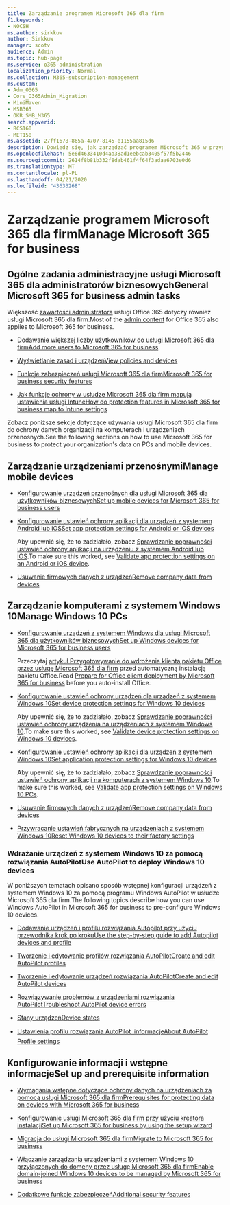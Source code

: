 ```yaml
---
title: Zarządzanie programem Microsoft 365 dla firm
f1.keywords:
- NOCSH
ms.author: sirkkuw
author: Sirkkuw
manager: scotv
audience: Admin
ms.topic: hub-page
ms.service: o365-administration
localization_priority: Normal
ms.collection: M365-subscription-management
ms.custom:
- Adm_O365
- Core_O365Admin_Migration
- MiniMaven
- MSB365
- OKR_SMB_M365
search.appverid:
- BCS160
- MET150
ms.assetid: 27ff1678-865a-4707-8145-e1155aa815d6
description: Dowiedz się, jak zarządzać programem Microsoft 365 w przypadku zadań administratora związanych z firmą, urządzeń przenośnych, komputerów z systemem Windows 10 i wielu takich zadań.
ms.openlocfilehash: 5e6d4633410d4aa38ad1eebcab3405f57f5b2446
ms.sourcegitcommit: 2614f8b81b332f8dab461f4f64f3adaa6703e0d6
ms.translationtype: MT
ms.contentlocale: pl-PL
ms.lasthandoff: 04/21/2020
ms.locfileid: "43633268"
---
```

# <a name="manage-microsoft-365-for-business"></a><span data-ttu-id="e16da-103">Zarządzanie programem Microsoft 365 dla firm</span><span class="sxs-lookup"><span data-stu-id="e16da-103">Manage Microsoft 365 for business</span></span>

## <a name="general-microsoft-365-for-business-admin-tasks"></a><span data-ttu-id="e16da-104">Ogólne zadania administracyjne usługi Microsoft 365 dla administratorów biznesowych</span><span class="sxs-lookup"><span data-stu-id="e16da-104">General Microsoft 365 for business admin tasks</span></span>

<span data-ttu-id="e16da-105">Większość [zawartości administratora](https://docs.microsoft.com/office365/admin/admin-home) usługi Office 365 dotyczy również usługi Microsoft 365 dla firm.</span><span class="sxs-lookup"><span data-stu-id="e16da-105">Most of the [admin content](https://docs.microsoft.com/office365/admin/admin-home) for Office 365 also applies to Microsoft 365 for business.</span></span>

- [<span data-ttu-id="e16da-106">Dodawanie większej liczby użytkowników do usługi Microsoft 365 dla firm</span><span class="sxs-lookup"><span data-stu-id="e16da-106">Add more users to Microsoft 365 for business</span></span>](add-users-m365b.md)
    
- [<span data-ttu-id="e16da-107">Wyświetlanie zasad i urządzeń</span><span class="sxs-lookup"><span data-stu-id="e16da-107">View policies and devices</span></span>](view-policies-and-devices.md)
    
- [<span data-ttu-id="e16da-108">Funkcje zabezpieczeń usługi Microsoft 365 dla firm</span><span class="sxs-lookup"><span data-stu-id="e16da-108">Microsoft 365 for business security features</span></span>](security-features.md)
    
- [<span data-ttu-id="e16da-109">Jak funkcje ochrony w usłudze Microsoft 365 dla firm mapują ustawienia usługi Intune</span><span class="sxs-lookup"><span data-stu-id="e16da-109">How do protection features in Microsoft 365 for business map to Intune settings</span></span>](map-protection-features-to-intune-settings.md)
    
<span data-ttu-id="e16da-110">Zobacz poniższe sekcje dotyczące używania usługi Microsoft 365 dla firm do ochrony danych organizacji na komputerach i urządzeniach przenośnych.</span><span class="sxs-lookup"><span data-stu-id="e16da-110">See the following sections on how to use Microsoft 365 for business to protect your organization's data on PCs and mobile devices.</span></span>
  
## <a name="manage-mobile-devices"></a><span data-ttu-id="e16da-111">Zarządzanie urządzeniami przenośnymi</span><span class="sxs-lookup"><span data-stu-id="e16da-111">Manage mobile devices</span></span>

- [<span data-ttu-id="e16da-112">Konfigurowanie urządzeń przenośnych dla usługi Microsoft 365 dla użytkowników biznesowych</span><span class="sxs-lookup"><span data-stu-id="e16da-112">Set up mobile devices for Microsoft 365 for business users</span></span>](set-up-mobile-devices.md)
    
- [<span data-ttu-id="e16da-113">Konfigurowanie ustawień ochrony aplikacji dla urządzeń z systemem Android lub iOS</span><span class="sxs-lookup"><span data-stu-id="e16da-113">Set app protection settings for Android or iOS devices</span></span>](app-protection-settings-for-android-and-ios.md)
    
    <span data-ttu-id="e16da-114">Aby upewnić się, że to zadziałało, zobacz [Sprawdzanie poprawności ustawień ochrony aplikacji na urządzeniu z systemem Android lub iOS](validate-settings-on-android-or-ios.md).</span><span class="sxs-lookup"><span data-stu-id="e16da-114">To make sure this worked, see [Validate app protection settings on an Android or iOS device](validate-settings-on-android-or-ios.md).</span></span> 
    
- [<span data-ttu-id="e16da-115">Usuwanie firmowych danych z urządzeń</span><span class="sxs-lookup"><span data-stu-id="e16da-115">Remove company data from devices</span></span>](remove-company-data.md)
    
## <a name="manage-windows-10-pcs"></a><span data-ttu-id="e16da-116">Zarządzanie komputerami z systemem Windows 10</span><span class="sxs-lookup"><span data-stu-id="e16da-116">Manage Windows 10 PCs</span></span>

- [<span data-ttu-id="e16da-117">Konfigurowanie urządzeń z systemem Windows dla usługi Microsoft 365 dla użytkowników biznesowych</span><span class="sxs-lookup"><span data-stu-id="e16da-117">Set up Windows devices for Microsoft 365 for business users</span></span>](set-up-windows-devices.md)

    <span data-ttu-id="e16da-118">Przeczytaj [artykuł Przygotowywanie do wdrożenia klienta pakietu Office przez usługę Microsoft 365 dla firm](prepare-for-office-client-deployment.md) przed automatyczną instalacją pakietu Office.</span><span class="sxs-lookup"><span data-stu-id="e16da-118">Read [Prepare for Office client deployment by Microsoft 365 for business](prepare-for-office-client-deployment.md) before you auto-install Office.</span></span> 
    
- [<span data-ttu-id="e16da-119">Konfigurowanie ustawień ochrony urządzeń dla urządzeń z systemem Windows 10</span><span class="sxs-lookup"><span data-stu-id="e16da-119">Set device protection settings for Windows 10 devices</span></span>](protection-settings-for-windows-10-pcs.md)
    
    <span data-ttu-id="e16da-120">Aby upewnić się, że to zadziałało, zobacz [Sprawdzanie poprawności ustawień ochrony urządzenia na urządzeniach z systemem Windows 10](validate-settings-on-windows-10-pcs.md).</span><span class="sxs-lookup"><span data-stu-id="e16da-120">To make sure this worked, see [Validate device protection settings on Windows 10 devices](validate-settings-on-windows-10-pcs.md).</span></span> 
    
- [<span data-ttu-id="e16da-121">Konfigurowanie ustawień ochrony aplikacji dla urządzeń z systemem Windows 10</span><span class="sxs-lookup"><span data-stu-id="e16da-121">Set application protection settings for Windows 10 devices</span></span>](protection-settings-for-windows-10-devices.md)
    
    <span data-ttu-id="e16da-122">Aby upewnić się, że to zadziałało, zobacz [Sprawdzanie poprawności ustawień ochrony aplikacji na komputerach z systemem Windows 10](validate-protection-settings-on-windows-10-pcs.md).</span><span class="sxs-lookup"><span data-stu-id="e16da-122">To make sure this worked, see [Validate app protection settings on Windows 10 PCs](validate-protection-settings-on-windows-10-pcs.md).</span></span> 
    
- [<span data-ttu-id="e16da-123">Usuwanie firmowych danych z urządzeń</span><span class="sxs-lookup"><span data-stu-id="e16da-123">Remove company data from devices</span></span>](remove-company-data.md)
    
- [<span data-ttu-id="e16da-124">Przywracanie ustawień fabrycznych na urządzeniach z systemem Windows 10</span><span class="sxs-lookup"><span data-stu-id="e16da-124">Reset Windows 10 devices to their factory settings</span></span>](reset-devices-to-factory-settings.md)
    
### <a name="use-autopilot-to-deploy-windows-10-devices"></a><span data-ttu-id="e16da-125">Wdrażanie urządzeń z systemem Windows 10 za pomocą rozwiązania AutoPilot</span><span class="sxs-lookup"><span data-stu-id="e16da-125">Use AutoPilot to deploy Windows 10 devices</span></span>

<span data-ttu-id="e16da-126">W poniższych tematach opisano sposób wstępnej konfiguracji urządzeń z systemem Windows 10 za pomocą programu Windows AutoPilot w usłudze Microsoft 365 dla firm.</span><span class="sxs-lookup"><span data-stu-id="e16da-126">The following topics describe how you can use Windows AutoPilot in Microsoft 365 for business to pre-configure Windows 10 devices.</span></span>
  
- [<span data-ttu-id="e16da-127">Dodawanie urządzeń i profilu rozwiązania Autopilot przy użyciu przewodnika krok po kroku</span><span class="sxs-lookup"><span data-stu-id="e16da-127">Use the step-by-step guide to add Autopilot devices and profile</span></span>](add-autopilot-devices-and-profile.md)
    
- [<span data-ttu-id="e16da-128">Tworzenie i edytowanie profilów rozwiązania AutoPilot</span><span class="sxs-lookup"><span data-stu-id="e16da-128">Create and edit AutoPilot profiles</span></span>](create-and-edit-autopilot-profiles.md)
    
- [<span data-ttu-id="e16da-129">Tworzenie i edytowanie urządzeń rozwiązania AutoPilot</span><span class="sxs-lookup"><span data-stu-id="e16da-129">Create and edit AutoPilot devices</span></span>](create-and-edit-autopilot-devices.md)
    
- [<span data-ttu-id="e16da-130">Rozwiązywanie problemów z urządzeniami rozwiązania AutoPilot</span><span class="sxs-lookup"><span data-stu-id="e16da-130">Troubleshoot AutoPilot device errors</span></span>](troubleshoot-autopilot-errors.md)
    
- [<span data-ttu-id="e16da-131">Stany urządzeń</span><span class="sxs-lookup"><span data-stu-id="e16da-131">Device states</span></span>](device-states.md)
    
- [<span data-ttu-id="e16da-132">Ustawienia profilu rozwiązania AutoPilot  informacje</span><span class="sxs-lookup"><span data-stu-id="e16da-132">About AutoPilot Profile settings</span></span>](autopilot-profile-settings.md)
    
## <a name="set-up-and-prerequisite-information"></a><span data-ttu-id="e16da-133">Konfigurowanie informacji i wstępne informacje</span><span class="sxs-lookup"><span data-stu-id="e16da-133">Set up and prerequisite information</span></span>

- [<span data-ttu-id="e16da-134">Wymagania wstępne dotyczące ochrony danych na urządzeniach za pomocą usługi Microsoft 365 dla firm</span><span class="sxs-lookup"><span data-stu-id="e16da-134">Prerequisites for protecting data on devices with Microsoft 365 for business</span></span>](pre-requisites-for-data-protection.md)
    
- [<span data-ttu-id="e16da-135">Konfigurowanie usługi Microsoft 365 dla firm przy użyciu kreatora instalacji</span><span class="sxs-lookup"><span data-stu-id="e16da-135">Set up Microsoft 365 for business by using the setup wizard</span></span>](set-up.md)
    
- [<span data-ttu-id="e16da-136">Migracja do usługi Microsoft 365 dla firm</span><span class="sxs-lookup"><span data-stu-id="e16da-136">Migrate to Microsoft 365 for business</span></span>](migrate-to-microsoft-365-business.md)
    
- [<span data-ttu-id="e16da-137">Włączanie zarządzania urządzeniami z systemem Windows 10 przyłączonych do domeny przez usługę Microsoft 365 dla firm</span><span class="sxs-lookup"><span data-stu-id="e16da-137">Enable domain-joined Windows 10 devices to be managed by Microsoft 365 for business</span></span>](manage-windows-devices.md)
    
- [<span data-ttu-id="e16da-138">Dodatkowe funkcje zabezpieczeń</span><span class="sxs-lookup"><span data-stu-id="e16da-138">Additional security features</span></span>](security-features.md#additional-security-features)
